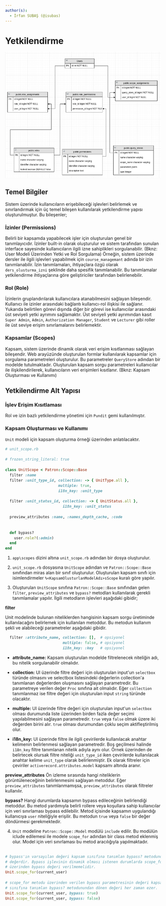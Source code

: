 ```yaml
---
author(s):
  - İrfan SUBAŞ (@isubas)
---
```


Yetkilendirme
=============

![Patron](../diagrams/Patron.png)

Temel Bilgiler
--------------

Sistem üzerinde kullanıcıların erişebileceği işlevleri belirlemek ve sınırlandırmak için üç temel bileşen kullanılarak
yetkilendirme yapısı oluşturulmuştur. Bu bileşenler;

### İzinler (Permissions)

Belirli bir kapsamda yapabilecek işler için oluşturulan genel bir tanımlayıcıdır. İzinler built-in olarak oluşturulur ve
sistem tarafından sunulan interface sayesinde kullanıcıların ilgili izne sahiplikleri sorgulanabilir. (Bknz: User Modeli
Üzerinden Yetki ve Rol Sorgulama) Örneğin, sistem üzerinde dersler ile ilgili işlevleri yapabilmek için
`course_managemant` adında bir izin tanımlanabilir. İzin tanımlamaları, ihtiyaçlara özgü olarak `ders_olusturma_izni`
şeklinde daha spesifik tanımlanabilir. Bu tanımlamalar yetkilendirme ihtiyaçlarına göre geliştiriciler tarafından
belirlenebilir.

### Rol (Role)

İzinlerin gruplandırılarak kullanıcılara atanabilmesini sağlayan bileşendir. Kullanıcı ile izinler arasındaki bağlantı
kullanıcı-rol ilişkisi ile sağlanır. Yukarıda belirtilen görevi dışında diğer bir görevi ise kullanıcılar arasındaki üst
seviyeli yetki ayrımını sağlamaktır. Üst seviyeli yetki ayrımından kasıt `Super Admin`, `Admin`, `Authorization
Manager`, `Student` ve `Lecturer` gibi roller ile üst seviye erişim sınırlamalarını belirlemektir.

### Kapsamlar (Scopes)

Kapsam, sistem üzerinde dinamik olarak veri erişim kısıtlanması sağlayan bileşendir. Web arayüzünde oluşturulan formlar
kullanılarak kapsamlar için sorgulama parametreleri oluşturulur. Bu parametreler `QueryStore` adından bir modelde
tutulmaktadır. Oluşturulan kapsam sorgu parametreleri kullanıcılar ile ilişkilendirilerek, kullanıcıların veri
erişimleri kısıtlanır. (Bknz: Kapsam Oluşturması ve Kullanımı)

Yetkilendirme Alt Yapısı
------------------------

### İşlev Erişim Kısıtlaması

Rol ve izin bazlı yetkilendirme yönetimi için `Pundit` gemi kullanılmıştır.


### Kapsam Oluşturması ve Kullanımı

`Unit` modeli için kapsam oluşturma örneği üzerinden anlatılacaktır.

``` ruby
# unit_scope.rb

# frozen_string_literal: true

class UnitScope < Patron::Scope::Base
  filter :name
  filter :unit_type_id, collection: -> { UnitType.all },
                        multiple: true,
                        i18n_key: :unit_type

  filter :unit_status_id, collection: -> { UnitStatus.all },
                          i18n_key: :unit_status

  preview_attributes :name, :names_depth_cache, :code


  def bypass?
    user.role?(:admin)
  end
end
```

1. `app\scopes` dizini altına `unit_scope.rb` adından bir dosya oluşturulur.

2. `unit_scope.rb` dosyasına `UnitScope` adından ve `Patron::Scope::Base` sınıfından miras alan bir sınıf oluşturulur.
   Oluşturulan kapsam sınıfı için isimlendirmeler `%<KapsamOlusturlanModelAdı>sScope` kuralı göre yapılır.

3. Oluşturulan `UnitScope` sınıfına `Patron::Scope::Base` sınıfından gelen `filter`, `preview_attributes` ve `bypass?`
   metodları kullanılarak gerekli tanımlamalar yapılır. İlgili metodların işlevleri aşağıdaki gibidir;

**filter**

Unit modelinde bulunan niteliklerden hangisinin kapsam sorgu üretiminde kullanılacağını belirlemek için kullanılan
metoddur. Bu metodun kullanım şekli ve alabileceği parametreler aşağıdaki gibidir.

```ruby
  filter :attribute_name, collection: [],  # opsiyonel
                          multiple: false, # opsiyonel
                          i18n_key: :key   # opsiyonel
```

- **attribute_name:** Kapsam oluşturulan modelde filtrelenecek niteliğin adı, bu nitelik sorgulanabilir olmalıdır.

- **collection:** UI üzerinde filtre değeri için oluşturulan input'un `selectbox` türünde olmasını ve selectbox
  listesindeki değerlerin collection'a tanımlanan değerlerden oluşmasını sağlayan parametredir. Bu parametreye verilen
  değer `Proc` sınıfına ait olmalıdır. Eğer `collection` tanımlanmaz ise filtre değeri için oluşturulan input `string`
  türünde olacaktır.

- **multiple:** UI üzerinde filtre değeri için oluşturulan input'un `selectbox` olması durumunda liste üzerinden birden
  fazla değer seçimi yapılabilmesini sağlayan parametredir. `true` veya `false` olmak üzere iki değerden birini alır.
  `true` olması durumundan çoklu seçim aktifleştirilmiş olur.

- **i18n_key:** UI üzerinde filtre ile ilgili çevirilerde kullanılacak anahtar kelimenin belirlenmesi sağlayan
  parametredir. Boş geçilmesi halinde `i18n_key` filtre tanımlanan nitelik adıyla aynı olur. Örnek üzerinden de
  belirtecek olursak filtre niteliği `unit_type_id` iken çevirilerde kullanılacak anahtar kelime `unit_type` olarak
  belirlenmiştir. Ek olarak filtreler için çeviriler `activerecord.attributes.model` kapsamı altında aranır.

**preview_attributes** Ön izleme sırasında hangi niteliklerin görüntüleneceğinin belirlenmesini sağlayan metoddur. Eğer
`preview_attributes` tanımlanmamışsa, `preview_attributes` olarak filtreler kullanılır.

**bypass?** Hangi durumlarda kapsamın bypass edileceğinin belirlendiği metoddur. Bu metod yardımıyla belirli rollere
veya koşullara sahip kullanıcılar için veri sınırlaması bypass edilebilir. Metod içisinde kapsamın uygulandığı
kullanıcıya `user` niteliğiyle erişilir. Bu metodun `true` veya `false` bir değer döndürmesi gerekmektedir.

4. `Unit` modeline `Patron::Scope::Model` modülü `include` edilir. Bu modülün iclude edilemesi ile modele `scope_for`
   adından bir class metod eklenmiş olur. Model için veri sınırlaması bu metod aracılığıyla yapılmaktadır.

```ruby

# bypass'ın varsayılan değeri kapsam sınıfına tanımlan bypass? metodundan dönen
# değerdir. Bypass işlevinin dinamik olması istenen durumlarda scope_for metodu
# üzerinden bypass değeri verilmemelidir.
Unit.scope_for(current_user)

# scope_for metodu üzerinden verilen bypass parametresinin değeri kapsam
# sınıfına tanımlan bypass? metodunundan dönen değeri her zaman ezer.
Unit.scope_for(current_user, bypass: true)
Unit.scope_for(current_user, bypass: false)
```
